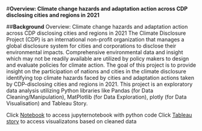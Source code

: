 #**Overview:  Climate change hazards and adaptation action across CDP disclosing cities and regions in 2021**

##**Background**
Overview:  Climate change hazards and adaptation action across CDP disclosing cities and regions in 2021
The Climate Disclosure Project (CDP) is an international non-profit organization that manages a global disclosure system for cities and corporations to disclose their environmental impacts. Comprehensive environmental data and insight which may not be readily available are utilized by policy makers to design and evaluate policies for climate action. The goal of this project is to provide insight on the participation of nations and cities in the climate disclosure identifying top climate hazards faced by cities and adaptation actions taken by CDP-disclosing cities and regions in 2021. This project is an exploratory data analysis utilizing Python libraries like Pandas (for Data Cleaning/Manipulation), MatPlotlib (for Data Exploration), plotly (for  Data Visualisation) and Tableau Story.

Click [Notebook](https://github.com/preciousareeveso/CLIMATE-CDP/blob/20760f18b1bf5bb4877e5ebfd016f1dd0fb98d9d/Overview%20of%20Climate%20Hazards%20and%20Actions%20reported%20to%20CDP_CODE.ipynb) to access jupyternotebook with python code
Click [Tableau story](https://public.tableau.com/views/OverviewofclimatechangeimpactandclimateactionsacrossCDPdisclosingcitiesandregions_/Story1?:language=en-US&publish=yes&:display_count=n&:origin=viz_share_link) to access visualizatons based on cleaned data
